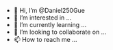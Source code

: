 - 👋 Hi, I’m @Daniel250Gue
- 👀 I’m interested in ...
- 🌱 I’m currently learning ...
- 💞️ I’m looking to collaborate on ...
- 📫 How to reach me ...

<!---
Daniel250Gue/Daniel250Gue is a ✨ special ✨ repository because its `README.md` (this file) appears on your GitHub profile.
You can click the Preview link to take a look at your changes.
--->
